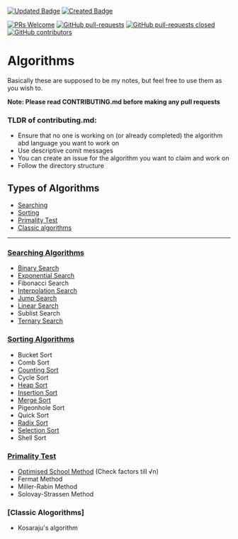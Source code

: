 [![Updated Badge](https://badges.pufler.dev/updated/deutranium/Algorithms)](https://badges.pufler.dev)
[![Created Badge](https://badges.pufler.dev/created/deutranium/Algorithms)](https://badges.pufler.dev)

[![PRs Welcome](https://img.shields.io/badge/PRs-welcome-brightgreen.svg)](http://makeapullrequest.com)
[![GitHub pull-requests](https://img.shields.io/github/issues-pr/deutranium/Algorithms.svg)](https://GitHub.com/Naereen/StrapDown.js/pull/)
[![GitHub pull-requests closed](https://img.shields.io/github/issues-pr-closed/deutranium/Algorithms.svg)](https://GitHub.com/deutranium/Algorithms/pull/)
[![GitHub contributors](https://img.shields.io/github/contributors/deutranium/Algorithms.svg)](https://GitHub.com/deutranium/Algorithms/graphs/contributors/)

# Algorithms

Basically these are supposed to be my notes, but feel free to use them as you wish to.

**Note: Please read CONTRIBUTING.md before making any pull requests**

### TLDR of contributing.md:

- Ensure that no one is working on (or already completed) the algorithm abd language you want to work on
- Use descriptive comit messages
- You can create an issue for the algorithm you want to claim and work on
- Follow the directory structure


## Types of Algorithms

- [Searching](#searching-algorithms)
- [Sorting](#sorting-algorithms)
- [Primality Test](#primality-test)
- [Classic algorithms](#classic-algos)

<hr>

### [Searching Algorithms](searchingAlgo)
- [Binary Search](searchingAlgo/binarySearch)
- [Exponential Search](searchingAlgo/exponentialSearch)
- Fibonacci Search
- [Interpolation Search](searchingAlgo/interpolationSearch)
- [Jump Search](searchingAlgo/jumpSearch)
- [Linear Search](searchingAlgo/linearSearch)
- Sublist Search
- [Ternary Search](searchingAlgo/ternarySearch)

### [Sorting Algorithms](sortingAlgo)
- Bucket Sort
- Comb Sort
- [Counting Sort](sortingAlgo/countingSort)
- Cycle Sort
- [Heap Sort](sortingAlgo/heapSort)
- [Insertion Sort](sortingAlgo/insertionSort)
- [Merge Sort](sortingAlgo/mergeSort)
- Pigeonhole Sort
- Quick Sort
- [Radix Sort](sortingAlgo/radixSort)
- [Selection Sort](sortingAlgo/selectionSort)
- Shell Sort

### [Primality Test](primalityTest)
- [Optimised School Method](primalityTest/optimisedSchoolMethod) (Check factors till √n)
- Fermat Method
- Miller-Rabin Method
- Solovay-Strassen Method

### [Classic Alogorithms]
- Kosaraju's algorithm
